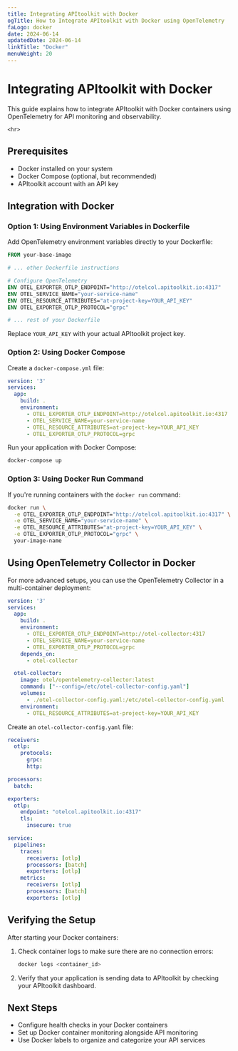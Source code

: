 ```yaml
---
title: Integrating APItoolkit with Docker
ogTitle: How to Integrate APItoolkit with Docker using OpenTelemetry
faLogo: docker
date: 2024-06-14
updatedDate: 2024-06-14
linkTitle: "Docker"
menuWeight: 20
---
```


# Integrating APItoolkit with Docker

This guide explains how to integrate APItoolkit with Docker containers using OpenTelemetry for API monitoring and observability.

```=html
<hr>
```

## Prerequisites

- Docker installed on your system
- Docker Compose (optional, but recommended)
- APItoolkit account with an API key

## Integration with Docker

### Option 1: Using Environment Variables in Dockerfile

Add OpenTelemetry environment variables directly to your Dockerfile:

```dockerfile
FROM your-base-image

# ... other Dockerfile instructions

# Configure OpenTelemetry
ENV OTEL_EXPORTER_OTLP_ENDPOINT="http://otelcol.apitoolkit.io:4317"
ENV OTEL_SERVICE_NAME="your-service-name"
ENV OTEL_RESOURCE_ATTRIBUTES="at-project-key=YOUR_API_KEY"
ENV OTEL_EXPORTER_OTLP_PROTOCOL="grpc"

# ... rest of your Dockerfile
```

Replace `YOUR_API_KEY` with your actual APItoolkit project key.

### Option 2: Using Docker Compose

Create a `docker-compose.yml` file:

```yaml
version: '3'
services:
  app:
    build: .
    environment:
      - OTEL_EXPORTER_OTLP_ENDPOINT=http://otelcol.apitoolkit.io:4317
      - OTEL_SERVICE_NAME=your-service-name
      - OTEL_RESOURCE_ATTRIBUTES=at-project-key=YOUR_API_KEY
      - OTEL_EXPORTER_OTLP_PROTOCOL=grpc
```

Run your application with Docker Compose:

```bash
docker-compose up
```

### Option 3: Using Docker Run Command

If you're running containers with the `docker run` command:

```bash
docker run \
  -e OTEL_EXPORTER_OTLP_ENDPOINT="http://otelcol.apitoolkit.io:4317" \
  -e OTEL_SERVICE_NAME="your-service-name" \
  -e OTEL_RESOURCE_ATTRIBUTES="at-project-key=YOUR_API_KEY" \
  -e OTEL_EXPORTER_OTLP_PROTOCOL="grpc" \
  your-image-name
```

## Using OpenTelemetry Collector in Docker

For more advanced setups, you can use the OpenTelemetry Collector in a multi-container deployment:

```yaml
version: '3'
services:
  app:
    build: .
    environment:
      - OTEL_EXPORTER_OTLP_ENDPOINT=http://otel-collector:4317
      - OTEL_SERVICE_NAME=your-service-name
      - OTEL_EXPORTER_OTLP_PROTOCOL=grpc
    depends_on:
      - otel-collector

  otel-collector:
    image: otel/opentelemetry-collector:latest
    command: ["--config=/etc/otel-collector-config.yaml"]
    volumes:
      - ./otel-collector-config.yaml:/etc/otel-collector-config.yaml
    environment:
      - OTEL_RESOURCE_ATTRIBUTES=at-project-key=YOUR_API_KEY
```

Create an `otel-collector-config.yaml` file:

```yaml
receivers:
  otlp:
    protocols:
      grpc:
      http:

processors:
  batch:

exporters:
  otlp:
    endpoint: "otelcol.apitoolkit.io:4317"
    tls:
      insecure: true

service:
  pipelines:
    traces:
      receivers: [otlp]
      processors: [batch]
      exporters: [otlp]
    metrics:
      receivers: [otlp]
      processors: [batch]
      exporters: [otlp]
```

## Verifying the Setup

After starting your Docker containers:

1. Check container logs to make sure there are no connection errors:
   ```bash
   docker logs <container_id>
   ```

2. Verify that your application is sending data to APItoolkit by checking your APItoolkit dashboard.

## Next Steps

- Configure health checks in your Docker containers
- Set up Docker container monitoring alongside API monitoring
- Use Docker labels to organize and categorize your API services